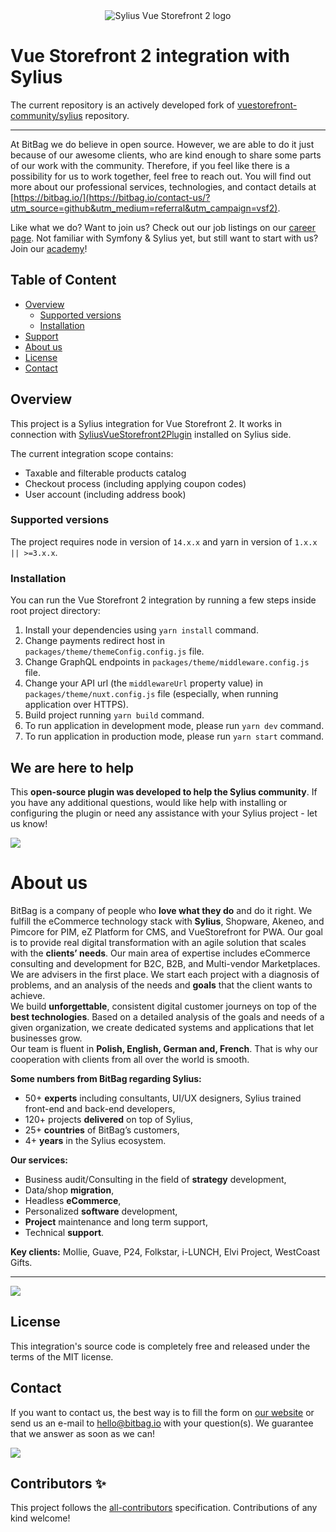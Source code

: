 <div align="center">
  <img src="https://bitbag.io/wp-content/uploads/2022/10/SyliusVueStorefront2Frontend-2.png" alt="Sylius Vue Storefront 2 logo" /> <br>
</div>

# Vue Storefront 2 integration with Sylius

The current repository is an actively developed fork of [vuestorefront-community/sylius](https://github.com/vuestorefront-community/sylius) repository.

---

At BitBag we do believe in open source. However, we are able to do it just because of our awesome clients, who are kind enough to share some parts of our work with the community. Therefore, if you feel like there is a possibility for us to work  together, feel free to reach out. You will find out more about our professional services, technologies, and contact details at [https://bitbag.io/](https://bitbag.io/contact-us/?utm_source=github&utm_medium=referral&utm_campaign=vsf2).

Like what we do? Want to join us? Check out our job listings on our [career page](https://bitbag.io/career/?utm_source=github&utm_medium=referral&utm_campaign=career). Not familiar with Symfony & Sylius yet, but still want to start with us? Join our [academy](https://bitbag.io/pl/akademia?utm_source=github&utm_medium=url&utm_campaign=akademia)!

## Table of Content

* [Overview](#overview)
  * [Supported versions](#supported-versions)
  * [Installation](#installation)
* [Support](#we-are-here-to-help)
* [About us](#about-us)
* [License](#license)
* [Contact](#contact)

## Overview

This project is a Sylius integration for Vue Storefront 2. It works in connection with [SyliusVueStorefront2Plugin](https://github.com/BitBagCommerce/SyliusVueStorefront2Plugin) installed on Sylius side.

The current integration scope contains:

- Taxable and filterable products catalog
- Checkout process (including applying coupon codes)
- User account (including address book)

### Supported versions

The project requires node in version of `14.x.x` and yarn in version of `1.x.x || >=3.x.x`.

### Installation

You can run the Vue Storefront 2 integration by running a few steps inside root project directory:

1. Install your dependencies using `yarn install` command.
2. Change payments redirect host in `packages/theme/themeConfig.config.js` file.
3. Change GraphQL endpoints in `packages/theme/middleware.config.js` file.
4. Change your API url (the `middlewareUrl` property value) in `packages/theme/nuxt.config.js` file (especially, when running application over HTTPS).
5. Build project running `yarn build` command.
6. To run application in development mode, please run `yarn dev` command.
7. To run application in production mode, please run `yarn start` command.

## We are here to help
This **open-source plugin was developed to help the Sylius community**. If you have any additional questions, would like help with installing or configuring the plugin or need any assistance with your Sylius project - let us know!

[![](https://bitbag.io/wp-content/uploads/2020/10/button-contact.png)](https://bitbag.io/contact-us/?utm_source=github&utm_medium=referral&utm_campaign=vsf2)


# About us

BitBag is a company of people who **love what they do** and do it right. We fulfill the eCommerce technology stack with **Sylius**, Shopware, Akeneo, and Pimcore for PIM, eZ Platform for CMS, and VueStorefront for PWA. Our goal is to provide real digital transformation with an agile solution that scales with the **clients’ needs**. Our main area of expertise includes eCommerce consulting and development for B2C, B2B, and Multi-vendor Marketplaces.</br>
We are advisers in the first place. We start each project with a diagnosis of problems, and an analysis of the needs and **goals** that the client wants to achieve.</br>
We build **unforgettable**, consistent digital customer journeys on top of the **best technologies**. Based on a detailed analysis of the goals and needs of a given organization, we create dedicated systems and applications that let businesses grow.<br>
Our team is fluent in **Polish, English, German and, French**. That is why our cooperation with clients from all over the world is smooth.

**Some numbers from BitBag regarding Sylius:**
- 50+ **experts** including consultants, UI/UX designers, Sylius trained front-end and back-end developers,
- 120+ projects **delivered** on top of Sylius,
- 25+ **countries** of BitBag’s customers,
- 4+ **years** in the Sylius ecosystem.

**Our services:**
- Business audit/Consulting in the field of **strategy** development,
- Data/shop **migration**,
- Headless **eCommerce**,
- Personalized **software** development,
- **Project** maintenance and long term support,
- Technical **support**.

**Key clients:** Mollie, Guave, P24, Folkstar, i-LUNCH, Elvi Project, WestCoast Gifts.

---

[![](https://bitbag.io/wp-content/uploads/2021/08/sylius-badges-transparent-wide.png)](https://bitbag.io/contact-us/?utm_source=github&utm_medium=referral&utm_campaign=vsf2)

## License

This integration's source code is completely free and released under the terms of the MIT license.

[//]: # (These are reference links used in the body of this note and get stripped out when the markdown processor does its job. There is no need to format nicely because it shouldn't be seen.)

## Contact

If you want to contact us, the best way is to fill the form on [our website](https://bitbag.io/contact-us/?utm_source=github&utm_medium=referral&utm_campaign=vsf2) or send us an e-mail to hello@bitbag.io with your question(s). We guarantee that we answer as soon as we can!

[![](https://bitbag.io/wp-content/uploads/2021/08/badges-bitbag.png)](https://bitbag.io/contact-us/?utm_source=github&utm_medium=referral&utm_campaign=plugins_graphql)

## Contributors ✨

<!-- ALL-CONTRIBUTORS-LIST:START - Do not remove or modify this section -->

<!-- ALL-CONTRIBUTORS-LIST:END -->

This project follows the [all-contributors](https://github.com/all-contributors/all-contributors) specification. Contributions of any kind welcome!
